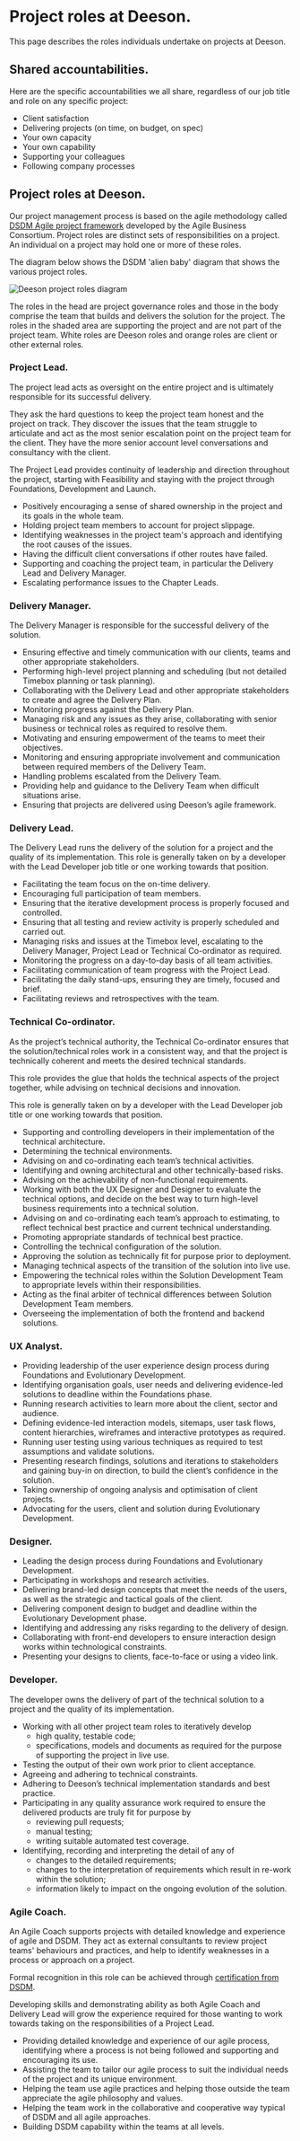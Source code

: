 # Project roles at Deeson.

This page describes the roles individuals undertake on projects at Deeson.

## Shared accountabilities.

Here are the specific accountabilities we all share, regardless of our job title and role on any specific project:

* Client satisfaction
* Delivering projects (on time, on budget, on spec)
* Your own capacity
* Your own capability
* Supporting your colleagues
* Following company processes

## Project roles at Deeson.

Our project management process is based on the agile methodology called [DSDM Agile project framework](https://www.agilebusiness.org/content/introduction-0) developed by the Agile Business Consortium. Project roles are distinct sets of responsibilities on a project. An individual on a project may hold one or more of these roles.

The diagram below shows the DSDM 'alien baby' diagram that shows the various project roles.

![Deeson project roles diagram](../images/deeson-project-structure2.jpg)

The roles in the head are project governance roles and those in the body comprise the team that builds and delivers the solution for the project. The roles in the shaded area are supporting the project and are not part of the project team. White roles are Deeson roles and orange roles are client or other external roles.

### Project Lead.

The project lead acts as oversight on the entire project and is ultimately responsible for its successful delivery.

They ask the hard questions to keep the project team honest and the project on track. They discover the issues that the team struggle to articulate and act as the most senior escalation point on the project team for the client. They have the more senior account level conversations and consultancy with the client.

The Project Lead provides continuity of leadership and direction throughout the project, starting with Feasibility and staying with the project through Foundations, Development and Launch.

* Positively encouraging a sense of shared ownership in the project and its goals in the whole team.
* Holding project team members to account for project slippage.
* Identifying weaknesses in the project team's approach and identifying the root causes of the issues.
* Having the difficult client conversations if other routes have failed.
* Supporting and coaching the project team, in particular the Delivery Lead and Delivery Manager.
* Escalating performance issues to the Chapter Leads.

### Delivery Manager.

The Delivery Manager is responsible for the successful delivery of the solution.

* Ensuring effective and timely communication with our clients, teams and other appropriate stakeholders.
* Performing high-level project planning and scheduling (but not detailed Timebox planning or task planning).
* Collaborating with the Delivery Lead and other appropriate stakeholders to create and agree the Delivery Plan.
* Monitoring progress against the Delivery Plan.
* Managing risk and any issues as they arise, collaborating with senior business or technical roles as required to resolve them.
* Motivating and ensuring empowerment of the teams to meet their objectives.
* Monitoring and ensuring appropriate involvement and communication between required members of the Delivery Team.
* Handling problems escalated from the Delivery Team.
* Providing help and guidance to the Delivery Team when difficult situations arise.
* Ensuring that projects are delivered using Deeson’s agile framework.

### Delivery Lead.

The Delivery Lead runs the delivery of the solution for a project and the quality of its implementation. This role is generally taken on by a developer with the Lead Developer job title or one working towards that position.

* Facilitating the team focus on the on-time delivery.
* Encouraging full participation of team members.
* Ensuring that the iterative development process is properly focused and controlled.
* Ensuring that all testing and review activity is properly scheduled and carried out.
* Managing risks and issues at the Timebox level, escalating to the Delivery Manager, Project Lead or Technical Co-ordinator as required.
* Monitoring the progress on a day-to-day basis of all team activities.
* Facilitating communication of team progress with the Project Lead.
* Facilitating the daily stand-ups, ensuring they are timely, focused and brief.
* Facilitating reviews and retrospectives with the team.

### Technical Co-ordinator.

As the project’s technical authority, the Technical Co-ordinator ensures that the solution/technical roles work in a consistent way, and that the project is technically coherent and meets the desired technical standards.

This role provides the glue that holds the technical aspects of the project together, while advising on technical decisions and innovation.

This role is generally taken on by a developer with the Lead Developer job title or one working towards that position.

* Supporting and controlling developers in their implementation of the technical architecture.
* Determining the technical environments.
* Advising on and co-ordinating each team’s technical activities.
* Identifying and owning architectural and other technically-based risks.
* Advising on the achievability of non-functional requirements.
* Working with both the UX Designer and Designer to evaluate the technical options, and decide on the best way to turn high-level business requirements into a technical solution.
* Advising on and co-ordinating each team’s approach to estimating, to reflect technical best practice and current technical understanding.
* Promoting appropriate standards of technical best practice.
* Controlling the technical configuration of the solution.
* Approving the solution as technically fit for purpose prior to deployment.
* Managing technical aspects of the transition of the solution into live use.
* Empowering the technical roles within the Solution Development Team to appropriate levels within their responsibilities.
* Acting as the final arbiter of technical differences between Solution Development Team members.
* Overseeing the implementation of both the frontend and backend solutions.

### UX Analyst.

* Providing leadership of the user experience design process during Foundations and Evolutionary Development.
* Identifying organisation goals, user needs and delivering evidence-led solutions to deadline within the Foundations phase.
* Running research activities to learn more about the client, sector and audience.
* Defining evidence-led interaction models, sitemaps, user task flows, content hierarchies, wireframes and interactive prototypes as required.
* Running user testing using various techniques as required to test assumptions and validate solutions.
* Presenting research findings, solutions and iterations to stakeholders and gaining buy-in on direction, to build the client’s confidence in the solution.
* Taking ownership of ongoing analysis and optimisation of client projects.
* Advocating for the users, client and solution during Evolutionary Development.

### Designer.

* Leading the design process during Foundations and Evolutionary Development.
* Participating in workshops and research activities.
* Delivering brand-led design concepts that meet the needs of the users, as well as the strategic and tactical goals of the client.
* Delivering component design to budget and deadline within the Evolutionary Development phase.
* Identifying and addressing any risks regarding to the delivery of design.
* Collaborating with front-end developers to ensure interaction design works within technological constraints.
* Presenting your designs to clients, face-to-face or using a video link.

### Developer.

The developer owns the delivery of part of the technical solution to a project and the quality of its implementation.

* Working with all other project team roles to iteratively develop
    * high quality, testable code;
    * specifications, models and documents as required for the purpose of supporting the project in live use.
* Testing the output of their own work prior to client acceptance.
* Agreeing and adhering to technical constraints.
* Adhering to Deeson’s technical implementation standards and best practice.
* Participating in any quality assurance work required to ensure the delivered products are truly fit for purpose by
    * reviewing pull requests;
    * manual testing;
    * writing suitable automated test coverage.
* Identifying, recording and interpreting the detail of any of
    * changes to the detailed requirements;
    * changes to the interpretation of requirements which result in re-work within the solution;
    * information likely to impact on the ongoing evolution of the solution.

### Agile Coach.

An Agile Coach supports projects with detailed knowledge and experience of agile and DSDM. They act as external consultants to review project teams' behaviours and practices, and help to identify weaknesses in a process or approach on a project.

Formal recognition in this role can be achieved through [certification from DSDM](https://www.agilebusiness.org/learning-and-exams/personal-certification).

Developing skills and demonstrating ability as both Agile Coach and Delivery Lead will grow the experience required for those wanting to work towards taking on the responsibilities of a Project Lead.

* Providing detailed knowledge and experience of our agile process, identifying where a process is not being followed and supporting and encouraging its use.
* Assisting the team to tailor our agile process to suit the individual needs of the project and its unique environment.
* Helping the team use agile practices and helping those outside the team appreciate the agile philosophy and values.
* Helping the team work in the collaborative and cooperative way typical of DSDM and all agile approaches.
* Building DSDM capability within the teams at all levels.

